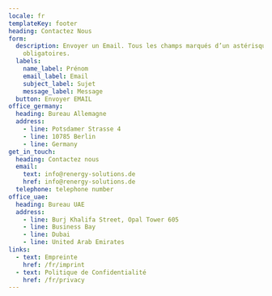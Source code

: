 ```yaml
---
locale: fr
templateKey: footer
heading: Contactez Nous
form:
  description: Envoyer un Email. Tous les champs marqués d’un astérisque (*) sont
    obligatoires.
  labels:
    name_label: Prénom
    email_label: Email
    subject_label: Sujet
    message_label: Message
  button: Envoyer EMAIL
office_germany:
  heading: Bureau Allemagne
  address:
    - line: Potsdamer Strasse 4
    - line: 10785 Berlin
    - line: Germany
get_in_touch:
  heading: Contactez nous
  email:
    text: info@renergy-solutions.de
    href: info@renergy-solutions.de
  telephone: telephone number
office_uae:
  heading: Bureau UAE
  address:
    - line: Burj Khalifa Street, Opal Tower 605
    - line: Business Bay
    - line: Dubai
    - line: United Arab Emirates
links:
  - text: Empreinte
    href: /fr/imprint
  - text: Politique de Confidentialité
    href: /fr/privacy
---
```

